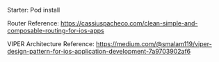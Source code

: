 Starter:
Pod install


Router Reference: 
https://cassiuspacheco.com/clean-simple-and-composable-routing-for-ios-apps

VIPER Architecture Reference:
https://medium.com/@smalam119/viper-design-pattern-for-ios-application-development-7a9703902af6
